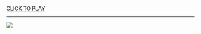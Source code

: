 
<a href="https://premium76.site?title=arcade_unblocked_games&ref=13M">CLICK TO PLAY</a></h3>
<hr>

<a href="https://premium76.site?title=arcade_unblocked_games&ref=13M"><img src="https://clearcache.store/games.png"></a>


